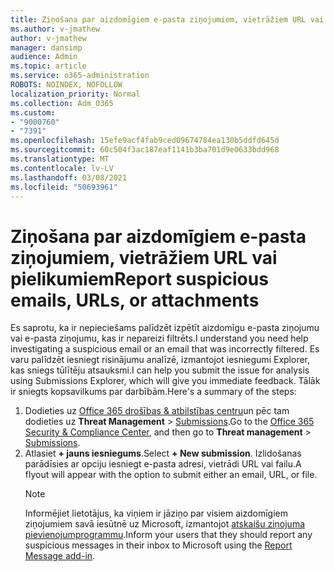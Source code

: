 ```yaml
---
title: Ziņošana par aizdomīgiem e-pasta ziņojumiem, vietrāžiem URL vai pielikumiem
ms.author: v-jmathew
author: v-jmathew
manager: dansimp
audience: Admin
ms.topic: article
ms.service: o365-administration
ROBOTS: NOINDEX, NOFOLLOW
localization_priority: Normal
ms.collection: Adm_O365
ms.custom:
- "9000760"
- "7391"
ms.openlocfilehash: 15efe9acf4fab9ced09674784ea130b5ddfd645d
ms.sourcegitcommit: 60c504f3ac187eaf1141b3ba701d9e0633bdd968
ms.translationtype: MT
ms.contentlocale: lv-LV
ms.lasthandoff: 03/08/2021
ms.locfileid: "50693961"
---
```

# <a name="report-suspicious-emails-urls-or-attachments"></a><span data-ttu-id="a8245-102">Ziņošana par aizdomīgiem e-pasta ziņojumiem, vietrāžiem URL vai pielikumiem</span><span class="sxs-lookup"><span data-stu-id="a8245-102">Report suspicious emails, URLs, or attachments</span></span>

<span data-ttu-id="a8245-103">Es saprotu, ka ir nepieciešams palīdzēt izpētīt aizdomīgu e-pasta ziņojumu vai e-pasta ziņojumu, kas ir nepareizi filtrēts.</span><span class="sxs-lookup"><span data-stu-id="a8245-103">I understand you need help investigating a suspicious email or an email that was incorrectly filtered.</span></span> <span data-ttu-id="a8245-104">Es varu palīdzēt iesniegt risinājumu analīzē, izmantojot iesniegumi Explorer, kas sniegs tūlītēju atsauksmi.</span><span class="sxs-lookup"><span data-stu-id="a8245-104">I can help you submit the issue for analysis using Submissions Explorer, which will give you immediate feedback.</span></span> <span data-ttu-id="a8245-105">Tālāk ir sniegts kopsavilkums par darbībām.</span><span class="sxs-lookup"><span data-stu-id="a8245-105">Here's a summary of the steps:</span></span>

1. <span data-ttu-id="a8245-106">Dodieties uz [Office 365 drošības & atbilstības centru](https://go.microsoft.com/fwlink/p/?linkid=2077143)un pēc tam dodieties uz **Threat Management**  >  [Submissions](https://go.microsoft.com/fwlink/?linkid=2101521).</span><span class="sxs-lookup"><span data-stu-id="a8245-106">Go to the [Office 365 Security & Compliance Center](https://go.microsoft.com/fwlink/p/?linkid=2077143), and then go to **Threat management** > [Submissions](https://go.microsoft.com/fwlink/?linkid=2101521).</span></span>
2. <span data-ttu-id="a8245-107">Atlasiet **+ jauns iesniegums**.</span><span class="sxs-lookup"><span data-stu-id="a8245-107">Select **+ New submission**.</span></span> <span data-ttu-id="a8245-108">Izlidošanas parādīsies ar opciju iesniegt e-pasta adresi, vietrādi URL vai failu.</span><span class="sxs-lookup"><span data-stu-id="a8245-108">A flyout will appear with the option to submit either an email, URL, or file.</span></span>
    > [!NOTE]
    > <span data-ttu-id="a8245-109">Informējiet lietotājus, ka viņiem ir jāziņo par visiem aizdomīgiem ziņojumiem savā iesūtnē uz Microsoft, izmantojot [atskaišu ziņojuma pievienojumprogrammu](https://go.microsoft.com/fwlink/?linkid=2092385).</span><span class="sxs-lookup"><span data-stu-id="a8245-109">Inform your users that they should report any suspicious messages in their inbox to Microsoft using the [Report Message add-in](https://go.microsoft.com/fwlink/?linkid=2092385).</span></span>
